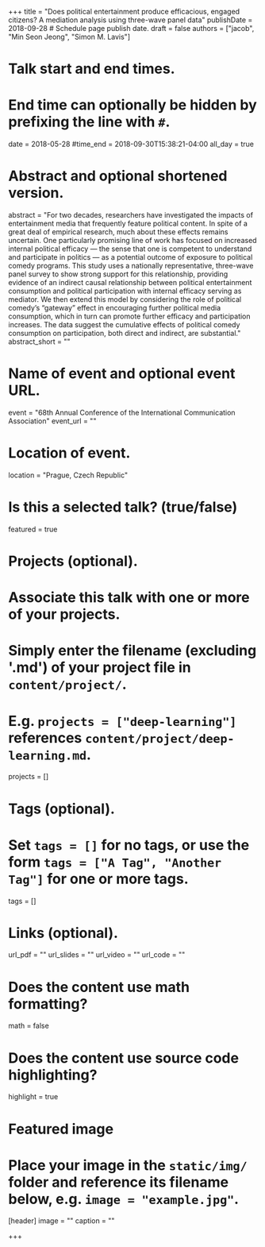 +++
title = "Does political entertainment produce efficacious, engaged citizens? A mediation analysis using three-wave panel data"
publishDate = 2018-09-28 # Schedule page publish date.
draft = false
authors = ["jacob", "Min Seon Jeong", "Simon M. Lavis"]

# Talk start and end times.
#   End time can optionally be hidden by prefixing the line with `#`.
date = 2018-05-28
#time_end = 2018-09-30T15:38:21-04:00
all_day = true

# Abstract and optional shortened version.
abstract = "For two decades, researchers have investigated the impacts of entertainment media that frequently feature political content. In spite of a great deal of empirical research, much about these effects remains uncertain. One particularly promising line of work has focused on increased internal political efficacy — the sense that one is competent to understand and participate in politics — as a potential outcome of exposure to political comedy programs. This study uses a nationally representative, three-wave panel survey to show strong support for this relationship, providing evidence of an indirect causal relationship between political entertainment consumption and political participation with internal efficacy serving as mediator. We then extend this model by considering the role of political comedy’s “gateway” effect in encouraging further political media consumption, which in turn can promote further efficacy and participation increases. The data suggest the cumulative effects of political comedy consumption on participation, both direct and indirect, are substantial."
abstract_short = ""

# Name of event and optional event URL.
event = "68th Annual Conference of the International Communication Association"
event_url = ""

# Location of event.
location = "Prague, Czech Republic"

# Is this a selected talk? (true/false)
featured = true

# Projects (optional).
#   Associate this talk with one or more of your projects.
#   Simply enter the filename (excluding '.md') of your project file in `content/project/`.
#   E.g. `projects = ["deep-learning"]` references `content/project/deep-learning.md`.
projects = []

# Tags (optional).
#   Set `tags = []` for no tags, or use the form `tags = ["A Tag", "Another Tag"]` for one or more tags.
tags = []

# Links (optional).
url_pdf = ""
url_slides = ""
url_video = ""
url_code = ""

# Does the content use math formatting?
math = false

# Does the content use source code highlighting?
highlight = true

# Featured image
# Place your image in the `static/img/` folder and reference its filename below, e.g. `image = "example.jpg"`.
[header]
image = ""
caption = ""

+++